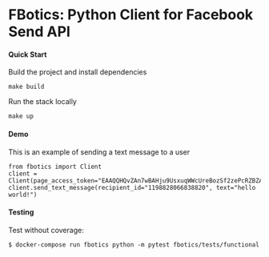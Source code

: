 # FBotics: Python Client for Facebook Send API


#### Quick Start
Build the project and install dependencies

```
make build
```

Run the stack locally
```
make up
```

#### Demo
This is an example of sending a text message to a user
```
from fbotics import Client
client = Client(page_access_token="EAAQQHQvZAn7wBAHju9UsxuqWWcUreBozSf2zePcRZBZAjNoaQdxK4o93U9UwGLPYIgy4ZABwkjH5ZBOm4L3aX1x0x4jLtXt8ZAxe3j9qYLpKWeYA2QfMTFt4lVBNB8QjlY0IlgX92yl6SMxH4uKO1QMCJHHYKZBJy9BqZAEJxApMkAZDZD")
client.send_text_message(recipient_id="1198828066838820", text="hello world!")

```
#### Testing

Test without coverage:

```
$ docker-compose run fbotics python -m pytest fbotics/tests/functional
```
